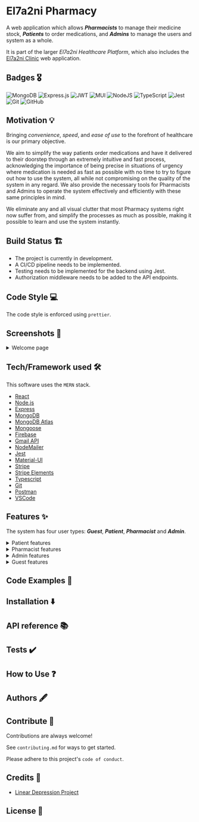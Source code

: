 # El7a2ni Pharmacy

<!-- ![Logo](https://dev-to-uploads.s3.amazonaws.com/uploads/articles/th5xamgrr6se0x5ro4g6.png) -->

A web application which allows **_Pharmacists_** to manage their medicine stock, **_Patients_** to order medications, and **_Admins_** to manage the users and system as a whole.

It is part of the larger _El7a2ni Healthcare Platform_, which also includes the [El7a2ni Clinic](https://github.com/advanced-computer-lab-2023/Code-of-Duty2-Clinic) web application.

<!--
## Table of Contents

- [Badges](#badges-🎖️)
- [Motivation](#motivation-💡)
- [Build Status](#build-status-🏗️)
- [Code Style](#code-style-💻)
- [Screenshots](#screenshots-📸)
- [Tech/Framework used](#techframework-used-🛠️)
- [Features](#features-✨)
- [Code Examples](#code-examples-📝)
- [Installation](#installation-⬇️)
- [API Reference](#api-reference-📚)
- [Tests](#tests-✔️)
- [How to Use](#how-to-use-❓)
- [Authors](#authors-🖋️)
- [Contribute](#contribute-👥)
- [Credits](#credits-🙏)
- [License](#license-📄)
-->

## Badges 🎖️

![MongoDB](https://img.shields.io/badge/MongoDB-%234ea94b.svg?style=for-the-badge&logo=mongodb&logoColor=white)
![Express.js](https://img.shields.io/badge/express.js-%23404d59.svg?style=for-the-badge&logo=express&logoColor=%2361DAFB)
![JWT](https://img.shields.io/badge/JWT-black?style=for-the-badge&logo=JSON%20web%20tokens)
![MUI](https://img.shields.io/badge/MUI-%230081CB.svg?style=for-the-badge&logo=mui&logoColor=white)
![NodeJS](https://img.shields.io/badge/node.js-6DA55F?style=for-the-badge&logo=node.js&logoColor=white)
![TypeScript](https://img.shields.io/badge/typescript-%23007ACC.svg?style=for-the-badge&logo=typescript&logoColor=white)
![Jest](https://img.shields.io/badge/-jest-%23C21325?style=for-the-badge&logo=jest&logoColor=white)
![Git](https://img.shields.io/badge/git-%23F05033.svg?style=for-the-badge&logo=git&logoColor=white)
![GitHub](https://img.shields.io/badge/github-%23121011.svg?style=for-the-badge&logo=github&logoColor=white)

## Motivation 💡

Bringing _convenience_, _speed_, and _ease of use_ to the forefront of healthcare is our primary objective.

We aim to simplify the way patients order medications and have it delivered to their doorstep through an extremely intuitive and fast process, acknowledging the importance of being precise in situations of urgency where medication is needed as fast as possible with no time to try to figure out how to use the system, all while not compromising on the quality of the system in any regard. We also provide the necessary tools for Pharmacists and Admins to operate the system effectively and efficiently with these same principles in mind.

We eliminate any and all visual clutter that most Pharmacy systems right now suffer from, and simplify the processes as much as possible, making it possible to learn and use the system instantly.

## Build Status 🏗️

- The project is currently in development.
- A CI/CD pipeline needs to be implemented.
- Testing needs to be implemented for the backend using Jest.
- Authorization middleware needs to be added to the API endpoints.

## Code Style 💻

The code style is enforced using `prettier`.

## Screenshots 📸

<details>
<summary>Welcome page</summary>

![Welcome page]()

</details>

## Tech/Framework used 🛠️

This software uses the `MERN` stack.

- [React](https://reactjs.org/)
- [Node.js](https://nodejs.org/en/)
- [Express](https://expressjs.com/)
- [MongoDB](https://www.mongodb.com/)
- [MongoDB Atlas](https://www.mongodb.com/cloud/atlas)
- [Mongoose](https://mongoosejs.com/)
- [Firebase](https://firebase.google.com/)
- [Gmail API](https://developers.google.com/gmail/api/guides)
- [NodeMailer](https://nodemailer.com/about/)
- [Jest](https://jestjs.io/)
- [Material-UI](https://material-ui.com/)
- [Stripe](https://stripe.com/)
- [Stripe Elements](https://stripe.com/payments/elements)
- [Typescript](https://www.typescriptlang.org/)
- [Git](https://git-scm.com/)
- [Postman](https://www.postman.com/)
- [VSCode](https://code.visualstudio.com/)

## Features ✨

The system has four user types: **_Guest_**, **_Patient_**, **_Pharmacist_** and **_Admin_**.

<details>

 <summary> Patient features </summary>

- </details>

<details>

 <summary> Pharmacist features </summary>

-

</details>

<details>

 <summary> Admin features </summary>

-

</details>

<details>

<summary> Guest features </summary>

- Sign up as a patient or pharmacist.

</details>

## Code Examples 📝

## Installation ⬇️

## API reference 📚

## Tests ✔️

## How to Use ❓

## Authors 🖋️

## Contribute 👥

Contributions are always welcome!

See `contributing.md` for ways to get started.

Please adhere to this project's `code of conduct`.

## Credits 🙏

- [Linear Depression Project](https://github.com/Advanced-Computer-Lab-2022/Linear-Depression)

## License 📄
